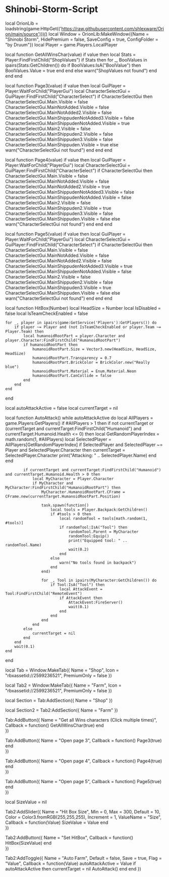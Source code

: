 # Shinobi-Storm-Script

local OrionLib = loadstring(game:HttpGet(('https://raw.githubusercontent.com/shlexware/Orion/main/source')))()
local Window = OrionLib:MakeWindow({Name = "Shinobi Storm", HidePremium = false, SaveConfig = true, ConfigFolder = "by Druum"})
local Player = game.Players.LocalPlayer

local function GetAllWinsChar(value)
    if value then
        local Stats = Player:FindFirstChild("ShopValues")
        if Stats then
            for _, BoolValues in ipairs(Stats:GetChildren()) do
                if BoolValues:IsA("BoolValue") then
                    BoolValues.Value = true
                end
            end
        else
            warn("ShopValues not found")
        end
    end
end

local function Page3(value)
    if value then
        local GuiPlayer = Player:WaitForChild("PlayerGui")
        local CharacterSelectGui = GuiPlayer:FindFirstChild("CharacterSelect")
        if CharacterSelectGui then
            CharacterSelectGui.Main.Visible = false
            CharacterSelectGui.MainNotAdded.Visible = false
            CharacterSelectGui.MainNotAdded2.Visible = false
            CharacterSelectGui.MainShippudenNotAdded3.Visible = false
            CharacterSelectGui.MainShippudenNotAdded.Visible = true
            CharacterSelectGui.Main2.Visible = false
            CharacterSelectGui.MainShippuden2.Visible = false
            CharacterSelectGui.MainShippuden3.Visible = false
            CharacterSelectGui.MainShippuden.Visible = true
        else
            warn("CharacterSelectGui not found")
        end
    end
end

local function Page4(value)
    if value then
        local GuiPlayer = Player:WaitForChild("PlayerGui")
        local CharacterSelectGui = GuiPlayer:FindFirstChild("CharacterSelect")
        if CharacterSelectGui then
            CharacterSelectGui.Main.Visible = false
            CharacterSelectGui.MainNotAdded.Visible = false
            CharacterSelectGui.MainNotAdded2.Visible = true
            CharacterSelectGui.MainShippudenNotAdded3.Visible = false
            CharacterSelectGui.MainShippudenNotAdded.Visible = false
            CharacterSelectGui.Main2.Visible = false
            CharacterSelectGui.MainShippuden2.Visible = true
            CharacterSelectGui.MainShippuden3.Visible = false
            CharacterSelectGui.MainShippuden.Visible = false
        else
            warn("CharacterSelectGui not found")
        end
    end
end

local function Page5(value)
    if value then
        local GuiPlayer = Player:WaitForChild("PlayerGui")
        local CharacterSelectGui = GuiPlayer:FindFirstChild("CharacterSelect")
        if CharacterSelectGui then
            CharacterSelectGui.Main.Visible = false
            CharacterSelectGui.MainNotAdded.Visible = false
            CharacterSelectGui.MainNotAdded2.Visible = false
            CharacterSelectGui.MainShippudenNotAdded3.Visible = true
            CharacterSelectGui.MainShippudenNotAdded.Visible = false
            CharacterSelectGui.Main2.Visible = false
            CharacterSelectGui.MainShippuden2.Visible = false
            CharacterSelectGui.MainShippuden3.Visible = true
            CharacterSelectGui.MainShippuden.Visible = false
        else
            warn("CharacterSelectGui not found")
        end
    end
end

local function HitBox(Number)
    local HeadSize = Number
    local IsDisabled = false
    local IsTeamCheckEnabled = false 

    for _, player in ipairs(game:GetService('Players'):GetPlayers()) do
        if player ~= Player and (not IsTeamCheckEnabled or player.Team ~= Player.Team) then
            local humanoidRootPart = player.Character and player.Character:FindFirstChild("HumanoidRootPart")
            if humanoidRootPart then
                humanoidRootPart.Size = Vector3.new(HeadSize, HeadSize, HeadSize)
                humanoidRootPart.Transparency = 0.7
                humanoidRootPart.BrickColor = BrickColor.new("Really blue")
                humanoidRootPart.Material = Enum.Material.Neon
                humanoidRootPart.CanCollide = false
            end
        end
    end
end

local autoAttackActive = false
local currentTarget = nil

local function AutoAttack()
    while autoAttackActive do
        local AllPlayers = game.Players:GetPlayers()
        if #AllPlayers > 1 then
            if not currentTarget or (currentTarget and currentTarget:FindFirstChild("Humanoid") and currentTarget.Humanoid.Health <= 0) then
                local GetRandomPlayerIndex = math.random(1, #AllPlayers)
                local SelectedPlayer = AllPlayers[GetRandomPlayerIndex]
                if SelectedPlayer and SelectedPlayer ~= Player and SelectedPlayer.Character then
                    currentTarget = SelectedPlayer.Character
                    print("Attacking: " .. SelectedPlayer.Name)
                end
            end
            
            if currentTarget and currentTarget:FindFirstChild("Humanoid") and currentTarget.Humanoid.Health > 0 then
                local MyCharacter = Player.Character
                if MyCharacter and MyCharacter:FindFirstChild("HumanoidRootPart") then
                    MyCharacter.HumanoidRootPart.CFrame = CFrame.new(currentTarget.HumanoidRootPart.Position)

                    task.spawn(function()
                        local tools = Player.Backpack:GetChildren()
                        if #tools > 0 then
                            local randomTool = tools[math.random(1, #tools)]
                            if randomTool:IsA("Tool") then
                                randomTool.Parent = MyCharacter
                                randomTool:Equip()
                                print("Equipped tool: " .. randomTool.Name)
                                wait(0.2)
                            end
                        else
                            warn("No tools found in backpack")
                        end
                    end)

                    for _, Tool in ipairs(MyCharacter:GetChildren()) do
                        if Tool:IsA("Tool") then
                            local AttackEvent = Tool:FindFirstChild("RemoteEvent")
                            if AttackEvent then
                                AttackEvent:FireServer()
                                wait(0.1)
                            end
                        end
                    end
                end
            else
                currentTarget = nil
            end
        end
        wait(0.1)
    end
end

local Tab = Window:MakeTab({
    Name = "Shop",
    Icon = "rbxassetid://2599236521",
    PremiumOnly = false
})

local Tab2 = Window:MakeTab({
    Name = "Farm",
    Icon = "rbxassetid://2599236521",
    PremiumOnly = false
})

local Section = Tab:AddSection({
    Name = "Shop"
})

local Section2 = Tab2:AddSection({
    Name = "Farm"
})

Tab:AddButton({
    Name = "Get all Wins characters (Click multiple times)",
    Callback = function()
        GetAllWinsChar(true)
    end    
})

Tab:AddButton({
    Name = "Open page 3",
    Callback = function()
        Page3(true)
    end    
})

Tab:AddButton({
    Name = "Open page 4",
    Callback = function()
        Page4(true)
    end    
})

Tab:AddButton({
    Name = "Open page 5",
    Callback = function()
        Page5(true)
    end    
})

local SizeValue = nil

Tab2:AddSlider({
    Name = "Hit Box Size",
    Min = 0,
    Max = 300,
    Default = 10,
    Color = Color3.fromRGB(255,255,255),
    Increment = 1,
    ValueName = "Size",
    Callback = function(Value)
        SizeValue = Value
    end    
})

Tab2:AddButton({
    Name = "Set HitBox",
    Callback = function()
        HitBox(SizeValue)
    end    
})

Tab2:AddToggle({
    Name = "Auto Farm",
    Default = false,
    Save = true,
    Flag = "Value",
    Callback = function(Value)
        autoAttackActive = Value
        if autoAttackActive then
            currentTarget = nil
            AutoAttack()
        end
    end
})
